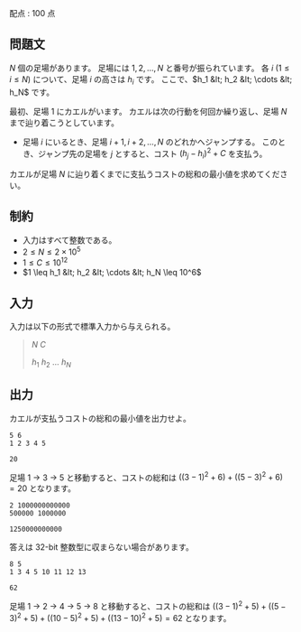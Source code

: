 配点 : $100$ 点

## 問題文

$N$ 個の足場があります。
足場には $1, 2, \ldots, N$ と番号が振られています。
各 $i$ ($1 \leq i \leq N$) について、足場 $i$ の高さは $h_i$ です。
ここで、$h_1 &lt; h_2 &lt; \cdots &lt; h_N$ です。

最初、足場 $1$ にカエルがいます。
カエルは次の行動を何回か繰り返し、足場 $N$ まで辿り着こうとしています。

- 足場 $i$ にいるとき、足場 $i + 1, i + 2, \ldots, N$ のどれかへジャンプする。 このとき、ジャンプ先の足場を $j$ とすると、コスト $(h_j - h_i)^2 + C$ を支払う。

カエルが足場 $N$ に辿り着くまでに支払うコストの総和の最小値を求めてください。

## 制約

- 入力はすべて整数である。
- $2 \leq N \leq 2 \times 10^5$
- $1 \leq C \leq 10^{12}$
- $1 \leq h_1 &lt; h_2 &lt; \cdots &lt; h_N \leq 10^6$

## 入力

入力は以下の形式で標準入力から与えられる。

> $N$ $C$
> 
> $h_1$ $h_2$ $\ldots$ $h_N$

## 出力

カエルが支払うコストの総和の最小値を出力せよ。

```input1
5 6
1 2 3 4 5
```

```output1
20
```

足場 $1$ → $3$ → $5$ と移動すると、コストの総和は $((3 - 1)^2 + 6) + ((5 - 3)^2 + 6) = 20$ となります。

```input2
2 1000000000000
500000 1000000
```

```output2
1250000000000
```

答えは 32-bit 整数型に収まらない場合があります。

```input3
8 5
1 3 4 5 10 11 12 13
```

```output3
62
```

足場 $1$ → $2$ → $4$ → $5$ → $8$ と移動すると、コストの総和は $((3 - 1)^2 + 5) + ((5 - 3)^2 + 5) + ((10 - 5)^2 + 5) + ((13 - 10)^2 + 5) = 62$ となります。